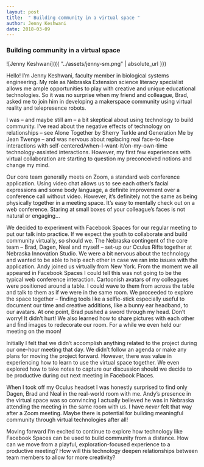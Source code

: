 ```yaml
---
layout: post
title:  " Building community in a virtual space "
author: Jenny Keshwani
date: 2018-03-09
---
```

### Building community in a virtual space

![Jenny Keshwani]({{ "../assets/jenny-sm.png" | absolute_url }})


Hello! I’m Jenny Keshwani, faculty member in biological systems engineering. My role as Nebraska Extension science literacy specialist allows me ample opportunities to play with creative and unique educational technologies. So it was no surprise when my friend and colleague, Brad, asked me to join him in developing a makerspace community using virtual reality and telepresence robots.

I was – and maybe still am – a bit skeptical about using technology to build community. I’ve read about the negative effects of technology on relationships – see Alone Together by Sherry Turkle and Generation Me by Jean Twenge – and was nervous about replacing real face-to-face interactions with self-centered/when-I-want-it/on-my-own-time technology-assisted interactions.
However, my first few experiences with virtual collaboration are starting to question my preconceived notions and change my mind.

Our core team generally meets on Zoom, a standard web conference application. Using video chat allows us to see each other’s facial expressions and some body language, a definite improvement over a conference call without video. However, it’s definitely not the same as being physically together in a meeting space. It’s easy to mentally check out on a web conference. Staring at small boxes of your colleague’s faces is not natural or engaging… 

We decided to experiment with Facebook Spaces for our regular meeting to put our talk into practice. If we expect the youth to collaborate and build community virtually, so should we. The Nebraska contingent of the core team – Brad, Dagen, Neal and myself – set-up our Oculus Rifts together at Nebraska Innovation Studio. We were a bit nervous about the technology and wanted to be able to help each other in case we ran into issues with the application. Andy joined us virtually from New York. 
From the moment we all appeared in Facebook Spaces I could tell this was not going to be the typical web conference interaction. Cartoonish avatars of my colleagues were positioned around a table. I could wave to them from across the table and talk to them as if we were in the same room. We proceeded to explore the space together – finding tools like a selfie-stick especially useful to document our time and creative additions, like a bunny ear headband, to our avatars. At one point, Brad pushed a sword through my head. Don’t worry! It didn’t hurt! We also learned how to share pictures with each other and find images to redecorate our room. For a while we even held our meeting on the moon!

Initially I felt that we didn’t accomplish anything related to the project during our one-hour meeting that day. We didn’t follow an agenda or make any plans for moving the project forward. However, there was value in experiencing how to learn to use the virtual space together. We even explored how to take notes to capture our discussion should we decide to be productive during out next meeting in Facebook Places. 

When I took off my Oculus headset I was honestly surprised to find only Dagen, Brad and Neal in the real-world room with me. Andy’s presence in the virtual space was so convincing I actually believed he was in Nebraska attending the meeting in the same room with us. I have *never* felt that way after a Zoom meeting. Maybe there is potential for building meaningful community through virtual technologies after all!

Moving forward I’m excited to continue to explore how technology like Facebook Spaces can be used to build community from a distance. How can we move from a playful, exploration-focused experience to a productive meeting? How will this technology deepen relationships between team members to allow for more creativity? 
